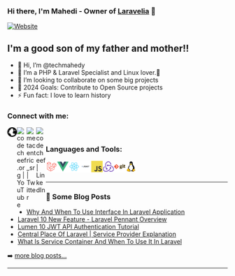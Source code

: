 ### Hi there, I'm Mahedi - Owner of [Laravelia][website] 👋

[![Website](https://img.shields.io/website?label=laravelia.com&style=for-the-badge&url=https%3A%2F%2Flaravelia.com)](https://www.laravelia.com)

## I'm a good son of my father and mother!!

- 🔭 Hi, I’m @techmahedy
- 🌱 I’m a PHP & Laravel Specialist and Linux lover.🤣
- 👯 I’m looking to collaborate on some big projects
- 🥅 2024 Goals: Contribute to Open Source projects
- ⚡ Fun fact: I love to learn history

### Connect with me:

[<img align="left" alt="codecheef.org" width="22px" src="https://raw.githubusercontent.com/iconic/open-iconic/master/svg/globe.svg" />][website]
[<img align="left" alt="codecheef.org | YouTube" width="22px" src="https://cdn.jsdelivr.net/npm/simple-icons@v3/icons/youtube.svg" />][youtube]
[<img align="left" alt="metacentric_sr | Twitter" width="22px" src="https://cdn.jsdelivr.net/npm/simple-icons@v3/icons/twitter.svg" />][twitter]
[<img align="left" alt="codecheef | LinkedIn" width="22px" src="https://cdn.jsdelivr.net/npm/simple-icons@v3/icons/linkedin.svg" />][linkedin]

<br />

### Languages and Tools:

[<img align="left" alt="laravel" width="26px" src="https://raw.githubusercontent.com/github/explore/80688e429a7d4ef2fca1e82350fe8e3517d3494d/topics/laravel/laravel.png" />][laravel]
[<img align="left" alt="vue" width="26px" src="https://raw.githubusercontent.com/github/explore/80688e429a7d4ef2fca1e82350fe8e3517d3494d/topics/vue/vue.png" />][vue]
[<img align="left" alt="react" width="26px" src="https://raw.githubusercontent.com/github/explore/80688e429a7d4ef2fca1e82350fe8e3517d3494d/topics/react/react.png" />][react]
[<img align="left" alt="react" width="26px" src="https://raw.githubusercontent.com/github/explore/80688e429a7d4ef2fca1e82350fe8e3517d3494d/topics/jquery/jquery.png" />][jquery]
[<img align="left" alt="javascript" width="26px" src="https://raw.githubusercontent.com/github/explore/80688e429a7d4ef2fca1e82350fe8e3517d3494d/topics/javascript/javascript.png" />][javascript]
[<img align="left" alt="redux" width="26px" src="https://raw.githubusercontent.com/github/explore/80688e429a7d4ef2fca1e82350fe8e3517d3494d/topics/redux/redux.png" />][redux]
[<img align="left" alt="git" width="26px" src="https://raw.githubusercontent.com/github/explore/80688e429a7d4ef2fca1e82350fe8e3517d3494d/topics/git/git.png" />][git]
[<img align="left" alt="linux" width="26px" src="https://raw.githubusercontent.com/github/explore/80688e429a7d4ef2fca1e82350fe8e3517d3494d/topics/linux/linux.png" />][linux]
<br />
<br />

---

### 📕 Some Blog Posts

<!-- BLOG-POST-LIST:START -->
- [Why And When To Use Interface In Laravel Application](https://www.laravelia.com/post/why-and-when-to-use-interface-in-laravel-application)
- [Laravel 10 New Feature - Laravel Pennant Overview](https://www.laravelia.com/post/laravel-10-new-feature-laravel-pennant-overview)
- [Lumen 10 JWT API Authentication Tutorial](https://www.laravelia.com/post/lumen-10-jwt-api-authentication-tutorial)
- [Central Place Of Laravel | Service Provider Explanation](https://www.laravelia.com/post/central-place-of-laravel-service-provider-explanation)
- [What Is Service Container And When To Use It In Laravel](https://www.laravelia.com/post/what-is-service-container-and-when-to-use-it-in-laravel)
<!-- BLOG-POST-LIST:END -->

➡️ [more blog posts...](https://www.laravelia.com)

---

[website]: https://www.laravelia.com
[youtube]: https://www.youtube.com/channel/UCzmJ_0Ef9EE-NS7w82zez_A/featured
[twitter]: https://twitter.com/metacentric_sr
[linkedin]: https://www.linkedin.com/in/mahedi-hasan-durjoy-9bb880175/
[laravel]: https://www.laravelia.com/tag/laravel
[vue]: https://www.codecheef.org/article/tag/vue-js
[react]: https://www.codecheef.org/article/tag/react-js
[jquery]: https://www.codecheef.org/article/tag/jquery
[javascript]: https://www.codecheef.org/article/tag/javascript
[redux]: https://www.codecheef.org/article/tag/react-js
[git]: https://www.codecheef.org/article/tag/git
[linux]: https://www.codecheef.org/article/tag/linux


